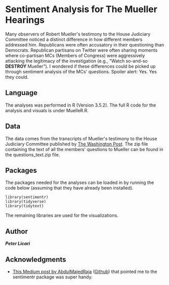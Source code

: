 # Sentiment Analysis for The Mueller Hearings

Many observers of Robert Mueller's testimony to the House Judiciary Committee noticed a distinct difference in how different members addressed him. Republicans were often accusatory in their questioning than Democrats. Republican partisans on Twitter were often sharing moments where co-partisan MCs (Members of Congress) were aggressively attacking the legitimacy of the investigation (e.g., "Watch so-and-so **DESTROY** Mueller"). I wondered if these differences could be picked up through sentiment analysis of the MCs' questions. Spoiler alert: Yes. Yes they could. 

## Language
The analyses was performed in R (Version 3.5.2). The full R code for the analysis and visuals is under MuelleR.R.

## Data
The data comes from the transcripts of Mueller's testimony to the House Judiciary Committee published by [The Washington Post](https://www.washingtonpost.com/politics/transcript-of-robert-s-mueller-iiis-testimony-before-the-house-judiciary-committee/2019/07/24/7164abfe-ad96-11e9-a0c9-6d2d7818f3da_story.html?utm_term=.e48e1a787744). The zip file containing the text of all the members' questions to Mueller can be found in the questions_text.zip file. 

## Packages
The packages needed for the analyses can be loaded in by running the code below (assuming that they have already been installed). 

```
library(sentimentr)
library(tidyverse)
library(tidytext)
```
The remaining libraries are used for the visualizations. 

## Author
***Peter Licari***

## Acknowledgments
* [This Medium post by AbdulMajedRaja](https://towardsdatascience.com/sentiment-analysis-in-r-good-vs-not-good-handling-negations-2404ec9ff2ae) ([Github](https://github.com/amrrs)) that pointed me to the sentimentr package was super handy. 
